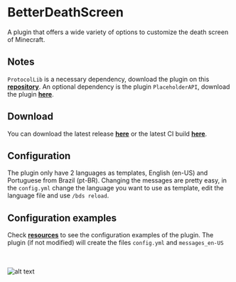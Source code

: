 # BetterDeathScreen

A plugin that offers a wide variety of options to customize the death screen of Minecraft. </br>

## Notes

`ProtocolLib` is a necessary dependency, download the plugin on this [**repository**](https://github.com/dmulloy2/ProtocolLib/releases). 
An optional dependency is the plugin `PlaceholderAPI`, download the plugin [**here**](https://github.com/PlaceholderAPI/PlaceholderAPI/releases).

## Download

You can download the latest release [**here**](https://github.com/VictorTedesco/BetterDeathScreen/releases) or the latest CI build [**here**](https://nightly.link/VictorTedesco/BetterDeathScreen/workflows/build-and-upload/master/BetterDeathScreen-Bukkit.zip).

## Configuration

The plugin only have 2 languages as templates, English (en-US) and Portuguese from Brazil (pt-BR). Changing the messages are pretty easy,
in the `config.yml` change the language you want to use as template, edit the language file and use `/bds reload`.

## Configuration examples

Check [**resources**](https://github.com/VictorTedesco/BetterDeathScreen/tree/master/bukkit/src/main/resources) to
see the configuration examples of the plugin. The plugin (if not modified) will create the files
`config.yml` and `messages_en-US`

</br></br>
![alt text](https://bstats.org/signatures/bukkit/BetterDeathScreen.svg)